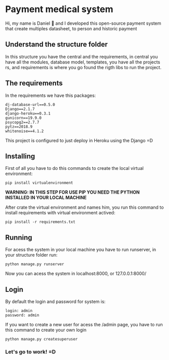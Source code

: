 # Payment medical system

Hi, my name is Daniel :wave: and I developed this open-source payment system that create multiples datasheet, to person and historic payment

## Understand the structure folder

In this structure you have the central and the requirements, in central you have all the modules, database model, templates, you have all the projects rs, and requirements is where you go found the rigth libs to run the project.

## The requirements

In the requirements we have this packages:

```
dj-database-url==0.5.0
Django==2.1.7
django-heroku==0.3.1
gunicorn==19.9.0
psycopg2==2.7.7
pytz==2018.9
whitenoise==4.1.2
```

This project is configured to just deploy in Heroku using the Django =D

## Installing

First of all you have to do this commands to create the local virtual environment:

```
pip install virtualenvironment
```

**WARNING: IN THIS STEP FOR USE PIP YOU NEED THE PYTHON INSTALLED IN YOUR LOCAL MACHINE**

After crate the virtual environment and names him, you run this command to install requirements with virtual environment actived:

```
pip install -r requirements.txt
```

## Running

For acess the system in your local machine you have to run runserver, in your structure folder run:

```
python manage.py runserver
```

Now you can acess the system in localhost:8000, or 127.0.0.1:8000/

## Login

By default the login and password for system is:

```
login: admin
password: admin
```

If you want to create a new user for acess the /admin page, you have to run this command to create your own login

```
python manage.py createsuperuser
```

### Let's go to work! =D

